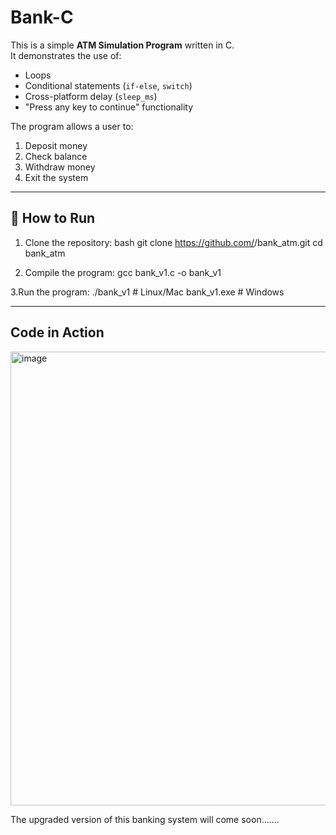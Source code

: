 # Bank-C
This is a simple **ATM Simulation Program** written in C.   
It demonstrates the use of: 
- Loops 
- Conditional statements (`if-else`, `switch`) 
- Cross-platform delay (`sleep_ms`) 
- "Press any key to continue" functionality

The program allows a user to:
1. Deposit money  
2. Check balance  
3. Withdraw money  
4. Exit the system  

---

## 🚀 How to Run
1. Clone the repository:
   bash
   git clone https://github.com/<your-username>/bank_atm.git
   cd bank_atm

2. Compile the program:
   gcc bank_v1.c -o bank_v1

3.Run the program:
  ./bank_v1   # Linux/Mac
  bank_v1.exe # Windows

---

## Code in Action

<img width="565" height="726" alt="image" src="https://github.com/user-attachments/assets/cd006735-2630-43e4-9f60-0a9fc0bd1056" />


The upgraded version of this banking system will come soon.......
